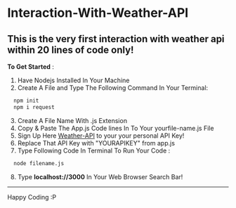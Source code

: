 # Interaction-With-Weather-API
This is the very first interaction with weather api within 20 lines of code only!
---
**To Get Started** :
1. Have Nodejs Installed In Your Machine
1. Create A File and Type The Following Command In Your Terminal: 
```bash
  npm init
  npm i request
```
3. Create A File Name With .js Extension
3. Copy & Paste The App.js Code lines In To Your yourfile-name.js File
3. Sign Up Here [Weather-API](https://openweathermap.org/api) to your your personal API Key!
3. Replace That API Key with "YOURAPIKEY" from app.js
3. Type Following Code In Terminal To Run Your Code :
```bash
  node filename.js 
```
8. Type **localhost://3000** In Your Web Browser Search Bar!
---
Happy Coding :P
